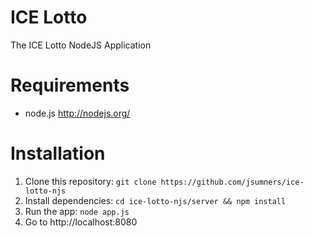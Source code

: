 # ICE Lotto

The ICE Lotto NodeJS Application

# Requirements

* node.js http://nodejs.org/

# Installation

1. Clone this repository: `git clone https://github.com/jsumners/ice-lotto-njs`
2. Install dependencies: `cd ice-lotto-njs/server && npm install`
3. Run the app: `node app.js`
4. Go to http://localhost:8080
